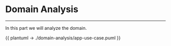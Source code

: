 # Domain Analysis

---

In this part we will analyze the domain. 

{{ plantuml -> ./domain-analysis/app-use-case.puml }}
